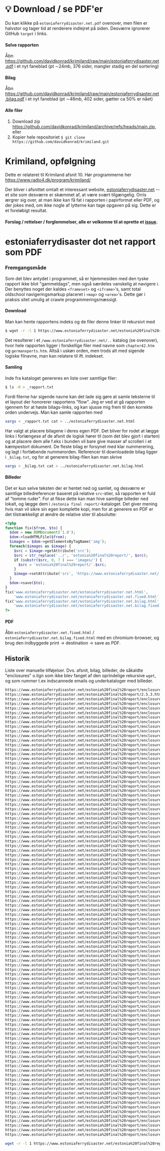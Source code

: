 # :bulb:  Download / se PDF'er 
Du kan klikke på `estoniaferrydisaster.net.pdf` ovenover, men filen er halvstor og tager tid at renderere indlejret på siden.  Desværre ignorerer GitHub  `target` i links. 

#### Selve rapporten
Åbn https://github.com/davidkonrad/krimiland/raw/main/estoniaferrydisaster.net.pdf i et nyt faneblad (pt ∼24mb, 376 sider, mangler stadig en del sortering)

#### Bilag
Åbn https://github.com/davidkonrad/krimiland/raw/main/estoniaferrydisaster.net.bilag.pdf i et nyt faneblad (pt ∼48mb, 402 sider, gætter ca 50% er nået) 

#### Alle filer
1. Download zip https://github.com/davidkonrad/krimiland/archive/refs/heads/main.zip, eller
2. Kopier hele repositoriet `$ git clone https://github.com/davidkonrad/krimiland.git`

# Krimiland, opfølgning
Dette er relateret til Krimiland afsnit 10. Hør programmerne her https://www.radio4.dk/program/krimiland/

Der bliver i afsnittet omtalt et interessant website, [estoniaferrydisaster.net](https:/www.estoniaferrydisaster.net)
 -- et site som desværre er skæmmet af, at være svært tilgængelig. Orris ærgrer sig over, at man ikke kan få fat i rapporten i papirformat eller PDF, og der jokes med, om ikke nogle af lytterne kan tage opgaven på sig.  Dette er et foreløbigt resultat. 

#### Forslag / rettelser / forglemmelser, alle er velkomne til at oprette et [issue](https://github.com/davidkonrad/krimiland/issues). 

# estoniaferrydisaster dot net rapport som PDF

### Fremgangsmåde

Som det blev antydet i programmet, så er hjemmesiden med den tyske rapport ikke blot "gammeldags", men også særdeles vanskelig at navigere i. Der benyttes noget der kaldes `<frameset>` og `<iframe>`'s, samt total oldschool navigeringsmarkup placeret i `<map>` og `<area>`'s. Dette gør i praksis sitet umulig at crawle programmeringsmæssigt.


#### Download
Man kan hente rapportens indeks og de filer denne linker til rekursivt med 

```bash
$ wget -r -l 1 https://www.estoniaferrydisaster.net/estonia%20final%20report/Contents.htm
```

Det resulterer i et `/www.estoniaferrydisaster.net/..` katalog (se ovenover), hvor hele rapporten ligger i forskellige filer med navne som `chapter42.htm` og `germanxperts.htm`. Altså i uskøn orden, men trods alt med sigende logiske filnavne, man kan relatere til ift. indekset.

#### Samling
Inde fra kataloget genereres en liste over samtlige filer:

```bash
$ ls -R > _rapport.txt
```

Fordi filerne har sigende navne kan det lade sig gøre at samle teksterne til et layout der honorerer rapportens "flow". Jeg er ved at gå rapporten igennem for at høste bilags-links, og kan sjusse mig frem til den korrekte orden undervejs.  Man kan samle rapporten med

```bash
xargs < _rapport.txt cat > ../estoniaferrydisaster.net.html
```
Har valgt at placere bilagene i deres egen PDF.  Det bliver for rodet at lægge links i forlængese af de afsnit de logisk hører til (som det blev gjort i starten) og at placere dem alle f.eks i bunden vil bare give masser af scrolleri i et kæmpestort dokument. De fleste bilag er forsynet med klar nummerering, og lagt i fortløbende  nummerorden. Referencer til downloadede bilag ligger i `_bilag.txt`, og for at generere bilag-filen kan man skrive 

```bash
xargs < _bilag.txt cat > ../estoniaferrydisaster.net.bilag.html
```

#### Billeder
Det er kun selve teksten der er hentet ned og samlet, og desværre er samtlige billedreferencer baseret på relative `src`-stier, så rapporten er fuld af "tomme ruder".  For at fikse dette kan man hive samtlige billeder ned lokalt, og lægge dem i `/estonia final report/`-kataloget. Det giver mening hvis man vil sikre sin egen komplette kopi, men for at generere en PDF er det tilstrækkeligt at ændre de relative stier til absolutte:

```php
<?php
function fix($from, $to) {
  $dom = new DOMDocument('1.0');
  $dom->loadHTMLFile($from);
  $images = $dom->getElementsByTagName('img');
  foreach($images as $image) {
    $src = $image->getAttribute('src');
    $src = str_replace('../', 'estonia%20final%20report/', $src);
    if (substr($src, 0, 7 ) === 'images/') {
      $src = 'estonia%20final%20report/'.$src;
    }
    $image->setAttribute('src', 'https://www.estoniaferrydisaster.net/'.$src);
  }
  $dom->save($to);
}
fix('www.estoniaferrydisaster.net/estoniaferrydisaster.net.html', 
    'www.estoniaferrydisaster.net/estoniaferrydisaster.net.fixed.html');
fix('www.estoniaferrydisaster.net/estoniaferrydisaster.net.bilag.html', 
    'www.estoniaferrydisaster.net/estoniaferrydisaster.net.bilag.fixed.html');
?>
```

#### PDF
Åbn `estoniaferrydisaster.net.fixed.html` / `estoniaferrydisaster.net.bilag.fixed.html` med en chromium-browser, og brug den indbyggede print -> destination -> save as PDF. 

## Historik
Liste over manuelle tilføjelser. Dvs. afsnit, bilag, billeder, de såkaldte "enclosures" o.lign som ikke blev fanget af den oprindelige rekursive `wget`, og som rummer t.ex indscannede emails og underkataloger med billeder. 

```bash
https://www.estoniaferrydisaster.net/estonia%20final%20report/enclosures%20HTM/2.4.2.21.htm
https://www.estoniaferrydisaster.net/estonia%20final%20report/2.5.3.htm
https://www.estoniaferrydisaster.net/estonia%20final%20report/enclosures%20HTM/2.4.5.60.htm
https://www.estoniaferrydisaster.net/estonia%20final%20report/enclosures%20HTM/2.4.4.59.htm
https://www.estoniaferrydisaster.net/estonia%20final%20report/enclosures%20HTM/2.4.4.47.htm
https://www.estoniaferrydisaster.net/estonia%20final%20report/enclosures%20HTM/2.4.4.57.htm
https://www.estoniaferrydisaster.net/estonia%20final%20report/enclosures%20HTM/2.4.4.55.htm
https://www.estoniaferrydisaster.net/estonia%20final%20report/enclosures%20HTM/2.4.2.27.htm
https://www.estoniaferrydisaster.net/estonia%20final%20report/enclosures%20HTM/12.2.139.htm
https://www.estoniaferrydisaster.net/estonia%20final%20report/enclosures%20HTM/2.3.1.5.htm
https://www.estoniaferrydisaster.net/estonia%20final%20report/enclosures%20HTM/2.3.1.6.htm
https://www.estoniaferrydisaster.net/estonia%20final%20report/enclosures%20HTM/2.3.1.7.htm
https://www.estoniaferrydisaster.net/estonia%20final%20report/enclosures%20HTM/2.3.1.8.htm
https://www.estoniaferrydisaster.net/estonia%20final%20report/enclosures%20HTM/2..3.1.9.htm
https://www.estoniaferrydisaster.net/estonia%20final%20report/enclosures%20HTM/2.4.2.25.htm
https://www.estoniaferrydisaster.net/estonia%20final%20report/enclosures%20HTM/6.3.116.htm
https://www.estoniaferrydisaster.net/estonia%20final%20report/enclosures%20HTM/2.4.10.htm
https://www.estoniaferrydisaster.net/estonia%20final%20report/enclosures%20HTM/2.4.1.13.htm
https://www.estoniaferrydisaster.net/estonia%20final%20report/enclosures%20HTM/2.4.1.11.htm
https://www.estoniaferrydisaster.net/estonia%20final%20report/enclosures%20HTM/2.4.1.12.htm
https://www.estoniaferrydisaster.net/estonia%20final%20report/enclosures%20HTM/2.4.1.13.htm
https://www.estoniaferrydisaster.net/estonia%20final%20report/enclosures%20HTM/2.4.1.14.htm
https://www.estoniaferrydisaster.net/estonia%20final%20report/enclosures%20HTM/2.4.1.15.htm
https://www.estoniaferrydisaster.net/estonia%20final%20report/enclosures%20HTM/2.4.1.16.htm
https://www.estoniaferrydisaster.net/estonia%20final%20report/enclosures%20HTM/2.4.1.17.htm
https://www.estoniaferrydisaster.net/estonia%20final%20report/enclosures%20HTM/2.4.1.18.htm
https://www.estoniaferrydisaster.net/estonia%20final%20report/enclosures%20HTM/2.4.1.19.htm
https://www.estoniaferrydisaster.net/estonia%20final%20report/enclosures%20HTM/2.4.2.20.htm
https://www.estoniaferrydisaster.net/estonia%20final%20report/enclosures%20HTM/2.4.2.22.htm
https://www.estoniaferrydisaster.net/estonia%20final%20report/enclosures%20HTM/2.4.2.23.htm
https://www.estoniaferrydisaster.net/estonia%20final%20report/enclosures%20HTM/2.4.2.24.htm
https://www.estoniaferrydisaster.net/estonia%20final%20report/enclosures%20HTM/2.4.2.26.htm
https://www.estoniaferrydisaster.net/estonia%20final%20report/enclosures%20HTM/2.4.2.28.htm
https://www.estoniaferrydisaster.net/estonia%20final%20report/enclosures%20HTM/2.4.2.29.htm
https://www.estoniaferrydisaster.net/estonia%20final%20report/enclosures%20HTM/2.4.2.30.htm
https://www.estoniaferrydisaster.net/estonia%20final%20report/enclosures%20HTM/2.4.2.31.htm
https://www.estoniaferrydisaster.net/estonia%20final%20report/enclosures%20HTM/2.4.3.32.htm
https://www.estoniaferrydisaster.net/estonia%20final%20report/enclosures%20HTM/2.4.3.33.htm
https://www.estoniaferrydisaster.net/estonia%20final%20report/enclosures%20HTM/2.4.3.34.htm
https://www.estoniaferrydisaster.net/estonia%20final%20report/enclosures%20HTM/2.4.3.35.htm
https://www.estoniaferrydisaster.net/estonia%20final%20report/enclosures%20HTM/2.4.3.36.htm
https://www.estoniaferrydisaster.net/estonia%20final%20report/enclosures%20HTM/2.4.3.37.htm
https://www.estoniaferrydisaster.net/estonia%20final%20report/enclosures%20HTM/9.1.134.htm
https://www.estoniaferrydisaster.net/estonia%20final%20report/enclosures%20HTM/2.4.3.38.htm
https://www.estoniaferrydisaster.net/estonia%20final%20report/enclosures%20HTM/2.4.3.39.htm
https://www.estoniaferrydisaster.net/estonia%20final%20report/enclosures%20HTM/2.4.3.40.htm
https://www.estoniaferrydisaster.net/estonia%20final%20report/enclosures%20HTM/2.4.3.41.htm
https://www.estoniaferrydisaster.net/estonia%20final%20report/enclosures%20HTM/2.4.3.42.htm
https://www.estoniaferrydisaster.net/estonia%20final%20report/enclosures%20HTM/2.4.3.43.htm
https://www.estoniaferrydisaster.net/estonia%20final%20report/enclosures%20HTM/2.4.3.44.htm
https://www.estoniaferrydisaster.net/estonia%20final%20report/enclosures%20HTM/2.4.3.44.1.htm
https://www.estoniaferrydisaster.net/estonia%20final%20report/enclosures%20HTM/2.4.3.44.2.htm
https://www.estoniaferrydisaster.net/estonia%20final%20report/enclosures%20HTM/enc%202/21.2.4.278.htm //broken
https://www.estoniaferrydisaster.net/estonia%20final%20report/enclosures%20HTM/enc%202/12.5.183.htm
https://www.estoniaferrydisaster.net/estonia%20final%20report/enclosures%20HTM/2.4.3.45.htm
https://www.estoniaferrydisaster.net/estonia%20final%20report/enclosures%20HTM/2.4.4.46.htm //!
https://www.estoniaferrydisaster.net/estonia%20final%20report/enclosures%20HTM/2.4.4.50.htm 
https://www.estoniaferrydisaster.net/estonia%20final%20report/enclosures%20HTM/2.4.4.51.htm 
https://www.estoniaferrydisaster.net/estonia%20final%20report/enclosures%20HTM/2.4.4.52.htm 
https://www.estoniaferrydisaster.net/estonia%20final%20report/enclosures%20HTM/2.4.4.53.htm 
https://www.estoniaferrydisaster.net/estonia%20final%20report/enclosures%20HTM/2.4.4.54.htm //!
https://www.estoniaferrydisaster.net/estonia%20final%20report/enclosures%20HTM/2.4.4.56.htm 
https://www.estoniaferrydisaster.net/estonia%20final%20report/enclosures%20HTM/2.4.5.61.htm 
https://www.estoniaferrydisaster.net/estonia%20final%20report/enclosures%20HTM/2.4.5.62.htm 
https://www.estoniaferrydisaster.net/estonia%20final%20report/enclosures%20HTM/2.4.6.63.htm 
https://www.estoniaferrydisaster.net/estonia%20final%20report/enclosures%20HTM/2.4.6.64.htm 
https://www.estoniaferrydisaster.net/estonia%20final%20report/enclosures%20HTM/2.4.6.65.htm 
https://www.estoniaferrydisaster.net/estonia%20final%20report/enclosures%20HTM/2.4.6.66.htm 
https://www.estoniaferrydisaster.net/estonia%20final%20report/enclosures%20HTM/2.6.2.67.htm
https://www.estoniaferrydisaster.net/estonia%20final%20report/enclosures%20HTM/2.6.2.68.htm //!
https://www.estoniaferrydisaster.net/estonia%20final%20report/enclosures%20HTM/2.6.2.69.htm //!
https://www.estoniaferrydisaster.net/estonia%20final%20report/enclosures%20HTM/2.6.2.70.htm
https://www.estoniaferrydisaster.net/estonia%20final%20report/enclosures%20HTM/2.6.2.71.htm
https://www.estoniaferrydisaster.net/estonia%20final%20report/enclosures%20HTM/2.6.2.73.htm
https://www.estoniaferrydisaster.net/estonia%20final%20report/enclosures%20HTM/2.6.2.74.htm
https://www.estoniaferrydisaster.net/estonia%20final%20report/enclosures%20HTM/2.6.2.75.htm
https://www.estoniaferrydisaster.net/estonia%20final%20report/enclosures%20HTM/2.6.2.76.htm
https://www.estoniaferrydisaster.net/estonia%20final%20report/enclosures%20HTM/2.6.3.77.htm
https://www.estoniaferrydisaster.net/estonia%20final%20report/enclosures%20HTM/2.6.3.78.htm
https://www.estoniaferrydisaster.net/estonia%20final%20report/enclosures%20HTM/2.6.4.78.htm
https://www.estoniaferrydisaster.net/estonia%20final%20report/enclosures%20HTM/2.6.4.79.htm
https://www.estoniaferrydisaster.net/estonia%20final%20report/enclosures%20HTM/2.6.4.80.htm
https://www.estoniaferrydisaster.net/estonia%20final%20report/enclosures%20HTM/2.6.4.81.htm
https://www.estoniaferrydisaster.net/estonia%20final%20report/enclosures%20HTM/3.2.3.82.htm
https://www.estoniaferrydisaster.net/estonia%20final%20report/enclosures%20HTM/3.3.83.htm
https://www.estoniaferrydisaster.net/estonia%20final%20report/enclosures%20HTM/3.4.86.htm
https://www.estoniaferrydisaster.net/estonia%20final%20report/enclosures%20HTM/3.4.87.htm
https://www.estoniaferrydisaster.net/estonia%20final%20report/enclosures%20HTM/3.4.88.htm
https://www.estoniaferrydisaster.net/estonia%20final%20report/enclosures%20HTM/3.4.89.htm
https://www.estoniaferrydisaster.net/estonia%20final%20report/enclosures%20HTM/3.4.90.htm
https://www.estoniaferrydisaster.net/estonia%20final%20report/enclosures%20HTM/3.4.91.htm
https://www.estoniaferrydisaster.net/estonia%20final%20report/enclosures%20HTM/3.4.92.htm
https://www.estoniaferrydisaster.net/estonia%20final%20report/enclosures%20HTM/3.4.93.htm
https://www.estoniaferrydisaster.net/estonia%20final%20report/enclosures%20HTM/3.4.94.htm
https://www.estoniaferrydisaster.net/estonia%20final%20report/enclosures%20HTM/3.4.95.htm
https://www.estoniaferrydisaster.net/estonia%20final%20report/enclosures%20HTM/3.4.96.htm
https://www.estoniaferrydisaster.net/estonia%20final%20report/enclosures%20HTM/3.4.97.htm
https://www.estoniaferrydisaster.net/estonia%20final%20report/enclosures%20HTM/3.4.98.htm

wget -r -l 1 https://www.estoniaferrydisaster.net/estonia%20final%20report/enclosures%20HTM/2.4.2.20.htm

```
